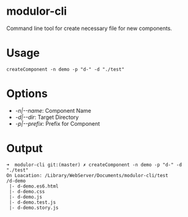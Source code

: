 # modulor-cli
Command line tool for create necessary file for new components.


# Usage

`createComponent -n demo -p "d-" -d "./test"`

# Options

* _-n|--name_: Component Name
* _-d|--dir_: Target Directory
* _-p|--prefix_: Prefix for Component


# Output

```
➜  modulor-cli git:(master) ✗ createComponent -n demo -p "d-" -d "./test"
On Loacation: /Library/WebServer/Documents/modulor-cli/test
/d-demo
 |- d-demo.es6.html
 |- d-demo.css
 |- d-demo.js
 |- d-demo.test.js
 |- d-demo.story.js
```
